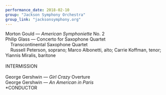 ```yaml
---
performance_date: 2018-02-10
group: "Jackson Symphony Orchestra"
group_link: "jacksonsymphony.org"
---
```

Morton Gould — _American Symphoniette_ No. 2<br/>
Philip Glass — Concerto for Saxophone Quartet<br/>
&nbsp;&nbsp;&nbsp;&nbsp;Transcontinental Saxophone Quartet<br/>
&nbsp;&nbsp;&nbsp;&nbsp;Russell Peterson, soprano; Marco Albonetti, alto; Carrie Koffman, tenor; Yiannis Miralis, baritone<br/>
<br/>
INTERMISSION<br/>
<br/>
George Gershwin — _Girl Crazy_ Overture<br/>
George Gershwin — _An American in Paris_<br/>
*CONDUCTOR

